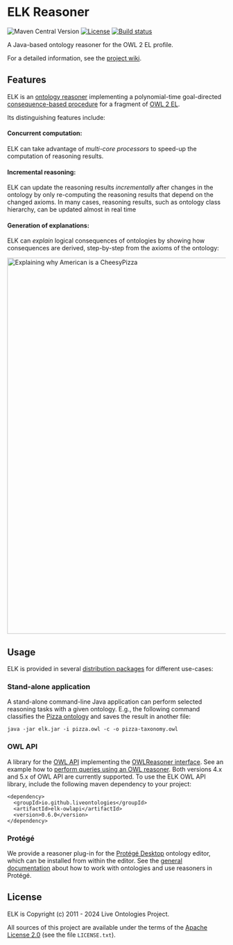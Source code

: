 # ELK Reasoner
![Maven Central Version](https://img.shields.io/maven-central/v/io.github.liveontologies/elk-parent)
[![License](https://img.shields.io/badge/License-Apache%202.0-blue.svg)](https://opensource.org/licenses/Apache-2.0)
[![Build status](https://ci.appveyor.com/api/projects/status/3sv7r52xqm0ja2mi?svg=true)](https://ci.appveyor.com/project/ykazakov/elk-reasoner)

A Java-based ontology reasoner for the OWL 2 EL profile.

For a detailed information, see the [project wiki](https://github.com/liveontologies/elk-reasoner/wiki). 

## Features

ELK is an [ontology reasoner](https://en.wikipedia.org/wiki/Semantic_reasoner) implementing a polynomial-time goal-directed [consequence-based procedure](https://doi.org/10.1007/s10817-013-9296-3) for a fragment of [OWL 2 EL](https://www.w3.org/TR/owl2-profiles/#OWL_2_EL).

Its distinguishing features include:

#### Concurrent computation: 
	
ELK can take advantage of *multi-core processors* to speed-up the computation of reasoning results.
	
#### Incremental reasoning: 
	
ELK can update the reasoning results *incrementally* after changes in the ontology by only re-computing the reasoning results that depend on the changed axioms. 
In many cases, reasoning results, such as ontology class hierarchy, can be updated almost in real time
	
#### Generation of explanations:
    
ELK can *explain* logical consequences of ontologies by showing how consequences are derived, step-by-step from the axioms of the ontology:

<img width="868" alt="Explaining why American is a CheesyPizza" src="https://github.com/liveontologies/elk-reasoner/assets/2140361/515e1a68-4fdc-4699-824d-74b4bb3211f6">

## Usage

ELK is provided in several [distribution packages](https://github.com/liveontologies/elk-reasoner/releases) for different use-cases:

### Stand-alone application

A stand-alone command-line Java application can perform selected reasoning tasks with a given ontology. E.g., the following command classifies the [Pizza ontology](https://protege.stanford.edu/ontologies/pizza/pizza.owl) and saves the result in another file:
    
```
java -jar elk.jar -i pizza.owl -c -o pizza-taxonomy.owl
```

### OWL API

A library for the [OWL API](https://owlcs.github.io/owlapi/) implementing the [OWLReasoner interface](https://owlcs.github.io/owlapi/apidocs_5/org/semanticweb/owlapi/reasoner/OWLReasoner.html).
See an example how to [perform queries using an OWL reasoner](https://github.com/owlcs/owlapi/wiki/DL-Queries-with-a-real-reasoner). Both versions 4.x and 5.x of OWL API are currently supported.
To use the ELK OWL API library, include the following maven dependency to your project:

```
<dependency>
  <groupId>io.github.liveontologies</groupId>
  <artifactId>elk-owlapi</artifactId>
  <version>0.6.0</version>
</dependency>
```

### Protégé

We provide a reasoner plug-in for the [Protégé Desktop](https://protege.stanford.edu) ontology editor, which can be installed from within the editor.
See the [general documentation](https://protegeproject.github.io/protege/) about how to work with ontologies and use reasoners in Protégé.

## License

ELK is Copyright (c) 2011 - 2024 Live Ontologies Project.

All sources of this project are available under the terms of the 
[Apache License 2.0](http://www.apache.org/licenses/LICENSE-2.0)
(see the file `LICENSE.txt`).